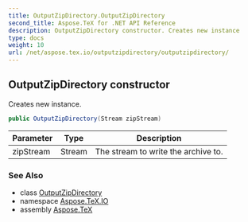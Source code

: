```yaml
---
title: OutputZipDirectory.OutputZipDirectory
second_title: Aspose.TeX for .NET API Reference
description: OutputZipDirectory constructor. Creates new instance
type: docs
weight: 10
url: /net/aspose.tex.io/outputzipdirectory/outputzipdirectory/
---
```

## OutputZipDirectory constructor

Creates new instance.

```csharp
public OutputZipDirectory(Stream zipStream)
```

| Parameter | Type | Description |
| --- | --- | --- |
| zipStream | Stream | The stream to write the archive to. |

### See Also

* class [OutputZipDirectory](../)
* namespace [Aspose.TeX.IO](../../outputzipdirectory/)
* assembly [Aspose.TeX](../../../)



